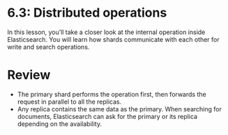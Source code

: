 # 6.3: Distributed operations

In this lesson, you’ll take a closer look at the internal operation inside Elasticsearch. You will learn how shards communicate with each other for write and search operations.




# Review

- The primary shard performs the operation first, then forwards the request in parallel to all the replicas.
- Any replica contains the same data as the primary. When searching for documents, Elasticsearch can ask for the primary or its replica depending on the availability.
